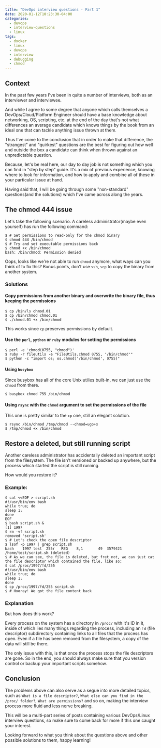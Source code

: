 ```yaml
---
title: "DevOps interview questions - Part 1"
date: 2020-01-12T10:23:30-04:00
categories:
  - devops
  - interview-questions
  - linux
tags:
  - docker
  - linux
  - devops
  - interview
  - debugging
  - chmod
---
```


## Context

In the past few years I've been in quite a number of interviews, both as an interviewer and interviewee. 

And while I agree to some degree that anyone which calls themselves a DevOps/Cloud/Platform Engineer should have a base knowledge about networking, OS, scripting, etc. at the end of the day that's not what differences an average candidate which knows things by the book from an ideal one that can tackle anything issue thrown at them.

Thus I've come to the conclusion that in order to make that difference, the "strangest" and "quirkest" questions are the best for figuring out how well and outside the box a candidate can think when thrown against an unpredictable question. 

Because, let's be real here, our day to day job is not something which you can find in "step by step" guide. It's a mix of previous experience, knowing where to look for information, and how to apply and combine all of these in your particular issue at hand.

Having said that, I will be going through some "non-standard" questions(and the solutions) which I've came across along the years.

## The chmod 444 issue

Let's take the following scenario. A careless administrator(maybe even yourself) has run the following command:

```console
$ # Set permissions to read-only for the chmod binary
$ chmod 444 /bin/chmod
$ # Try and set executable permissions back
$ chmod +x /bin/chmod
bash: /bin/chmod: Permission denied
```

Oops, looks like we're not able to run `chmod` anymore, what ways can you think of to fix this? Bonus points, don't use `ssh`, `scp` to copy the binary from another system.

### Solutions

#### Copy permissions from another binary and overwrite the binary file, thus keeping the permissions

```console
$ cp /bin/ls chmod.01
$ cp /bin/chmod chmod.01
$ ./chmod.01 +x /bin/chmod
```

This works since `cp` preserves permissions by default.

#### Use the `perl`, `python` or `ruby` modules for setting the permissions

```console
$ perl -e 'chmod(0755, "chmod")'
$ ruby -r fileutils -e "FileUtils.chmod 0755, '/bin/chmod'"
$ python -c "import os; os.chmod('/bin/chmod', 0755)"
```

#### Using `busybox`

Since busybox has all of the core Unix utilies built-in, we can just use the `chmod` from there.

```console
$ busybox chmod 755 /bin/chmod 
```

#### Using `rsync` with the `chmod` argument to set the permissions of the file

This one is pretty similar to the `cp` one, still an elegant solution.

```console
$ rsync /bin/chmod /tmp/chmod --chmod=ugo+x
$ /tmp/chmod +x /bin/chmod
```

## Restore a deleted, but still running script

Another careless administrator has accidentally deleted an important script from the filesystem. The file isn't versioned or backed up anywhere, but the process which started the script is still running.

How would you restore it?

### Example:

```console
$ cat <<EOF > script.sh
#!/usr/bin/env bash
while true; do
sleep 1;
done
EOF
$ bash script.sh &
[1] 1997
$ rm -vf script.sh
removed 'script.sh'
$ # Let's check the open file descriptor
$ lsof -p 1997 | grep script.sh
bash    1997 test  255r   REG    8,1       49  3579421 /home/test/script.sh (deleted)
$ # As we can see, the file is deleted, but fret not, we can just cat the file descriptor which contained the file, like so:
$ cat /proc/1997/fd/255 
#!/usr/bin/env bash
while true; do
sleep 1;
done
$ cp /proc/1997/fd/255 script.sh
$ # Hooray! We got the file content back
```

### Explanation

But how does this work?

Every process on the system has a directory in `/proc/` with it's ID in it, inside of which lies many things regarding the process, including an `fd` (file descriptor) subdirectory containing links to all files that the process has open. Even if a file has been removed from the filesystem, a copy of the data will still be there.

The only issue with this, is that once the process stops the file descriptors are gone. So in the end, you should always make sure that you version control or backup your important scripts somehow.

## Conclusion

The problems above can also serve as a segue into more detailed topics, such as `What is a file descriptor?`, `What else can you find in the /proc/ folder?`, `What are permissions?` and so on, making the interview process more fluid and less nerve breaking.

This will be a multi-part series of posts containing various DevOps/Linux interview questions, so make sure to come back for more if this one caught your interest.

Looking forward to what you think about the questions above and other possible solutions to them, happy learning!
